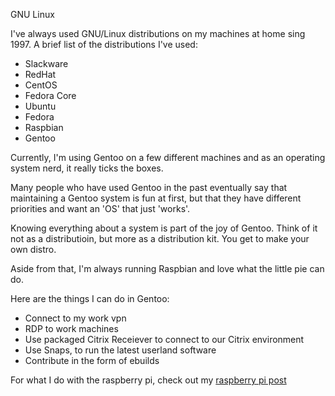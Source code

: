 GNU Linux

I've always used GNU/Linux distributions on my machines at home sing 1997.
A brief list of the distributions I've used:

* Slackware
* RedHat
* CentOS
* Fedora Core
* Ubuntu
* Fedora
* Raspbian
* Gentoo

Currently, I'm using Gentoo on a few different machines and as an operating
system nerd, it really ticks the boxes.

Many people who have used Gentoo in the past eventually say that maintaining a
Gentoo system is fun at first, but that they have different priorities and want
an 'OS' that just 'works'.

Knowing everything about a system is part of the joy of Gentoo. Think of it not
as a distributioin, but more as a distribution kit. You get to make your own
distro.

Aside from that, I'm always running Raspbian and love what the little pie can
do.

Here are the things I can do in Gentoo:

* Connect to my work vpn
* RDP to work machines
* Use packaged Citrix Receiever to connect to our Citrix environment
* Use Snaps, to run the latest userland software
* Contribute in the form of ebuilds

For what I do with the raspberry pi, check out my [raspberry pi post][1]

[1]: raspberry-pi.html
